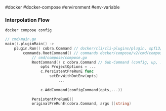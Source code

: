 #docker #docker-compose #environment #env-variable

### Interpolation Flow

```bash
docker compose config
```

```go
// cmd/main.go
main().pluginMain() ->
	plugin.Run() cobra.Command // docker/cli/cli-plugins/plugin, spf13/cobra
		commands.RootCommand() // commands docker/compose/v2/cmd/compose
			// cmd/compose/compose.go
			RootCommand() c cobra.Command // Sub-Command (config, up, ...)
				opts ProjectOptions = ...
				c.PersistentPreRunE func
					setEnvWithDotEnv(opts)
						...
					
				c.AddCommand(configCommand(opts,...))
				
			PersistentPreRunE()
			originalPreRunE(cobra.Command, args []string)

```